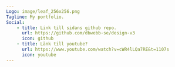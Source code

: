 ```yaml
---
Logo: image/leaf_256x256.png
Tagline: My portfolio.
Social:
    - title: Link till sidans github repo.
      url: https://github.com/dbwebb-se/design-v3
      icon: github
    - title: Länk till youtube?
      url: https://www.youtube.com/watch?v=cWR4lLQa7RE&t=1107s
      icon: youtube
---
```

